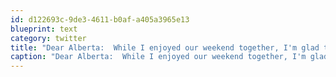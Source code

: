 ```yaml
---
id: d122693c-9de3-4611-b0af-a405a3965e13
blueprint: text
category: twitter
title: "Dear Alberta:  While I enjoyed our weekend together, I'm glad to be back in my sunny Okanagan."
caption: "Dear Alberta:  While I enjoyed our weekend together, I'm glad to be back in my sunny Okanagan."
---
```

